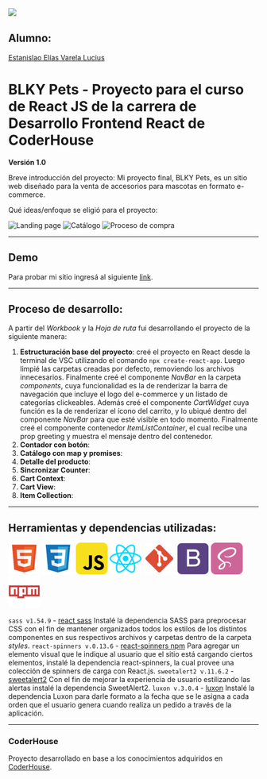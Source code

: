 <img src='images/LogoBLKYpng.png'>

## Alumno:  
[Estanislao Elías Varela Lucius](https://github.com/EstanisEVL/)

# BLKY Pets - Proyecto para el curso de React JS de la carrera de Desarrollo Frontend React de CoderHouse
**Versión 1.0**

Breve introducción del proyecto:
Mi proyecto final, BLKY Pets, es un sitio web diseñado para la venta de accesorios para mascotas en formato e-commerce.

Qué ideas/enfoque se eligió para el proyecto:

![Landing page](image.jpg)
![Catálogo](image.jpg)
![Proceso de compra](image.jpg)

---

## Demo

Para probar mi sitio ingresá al siguiente [link](...).

---

## Proceso de desarrollo:
A partir del *Workbook* y la *Hoja de ruta* fui desarrollando el proyecto de la siguiente manera:

1. **Estructuración base del proyecto**: creé el proyecto en React desde la terminal de VSC utilizando el comando `npx create-react-app`. Luego limpié las carpetas creadas por defecto, removiendo los archivos innecesarios. Finalmente creé el componente *NavBar* en la carpeta *components*, cuya funcionalidad es la de renderizar la barra de navegación que incluye el logo del e-commerce y un listado de categorías clickeables.
Además creé el componente *CartWidget* cuya función es la de renderizar el ícono del carrito, y lo ubiqué dentro del componente *NavBar* para que esté visible en todo momento.
Finalmente creé el componente contenedor *ItemListContainer*, el cual recibe una prop greeting y muestra el mensaje dentro del contenedor.
2. **Contador con botón**:
3. **Catálogo con map y promises**:
4. **Detalle del producto**:
5. **Sincronizar Counter**:
6. **Cart Context**:
7. **Cart View**:
8. **Item Collection**:

---

## Herramientas y dependencias utilizadas:

<img src='src/assets/img/html.png'> <img src='src/assets/img/css.png'> <img src='src/assets/img/javascript.png'> <img src='src/assets/img/react.png'> <img src='src/assets/img/git.png'> <img src='src/assets/img/bootstrap.png'> <img src='src/assets/img/sass.png'> <img src='src/assets/img/npm.png'>

`sass v1.54.9` - [react sass](https://create-react-app.dev/docs/adding-a-sass-stylesheet/)
Instalé la dependencia SASS para preprocesar CSS con el fin de mantener organizados todos los estilos de los distintos componentes en sus respectivos archivos y carpetas dentro de la carpeta *styles*.
`react-spinners v.0.13.6` - [react-spinners npm](https://www.npmjs.com/package/react-spinners)
Para agregar un elemento visual que le indique al usuario que el sitio está cargando ciertos elementos, instalé la dependencia react-spinners, la cual provee una colección de spinners de carga con React.js.
`sweetalert2 v.11.6.2` - [sweetalert2](https://github.com/sweetalert2/sweetalert2-react-content)
Con el fin de mejorar la experiencia de usuario estilizando las alertas instalé la dependencia SweetAlert2.
`luxon v.3.0.4` - [luxon](https://moment.github.io/luxon/#/?id=luxon)
Instalé la dependencia Luxon para darle formato a la fecha que se le asigna a cada orden que el usuario genera cuando realiza un pedido a través de la aplicación.

---

### CoderHouse
Proyecto desarrollado en base a los conocimientos adquiridos en [CoderHouse](https://www.coderhouse.com/).